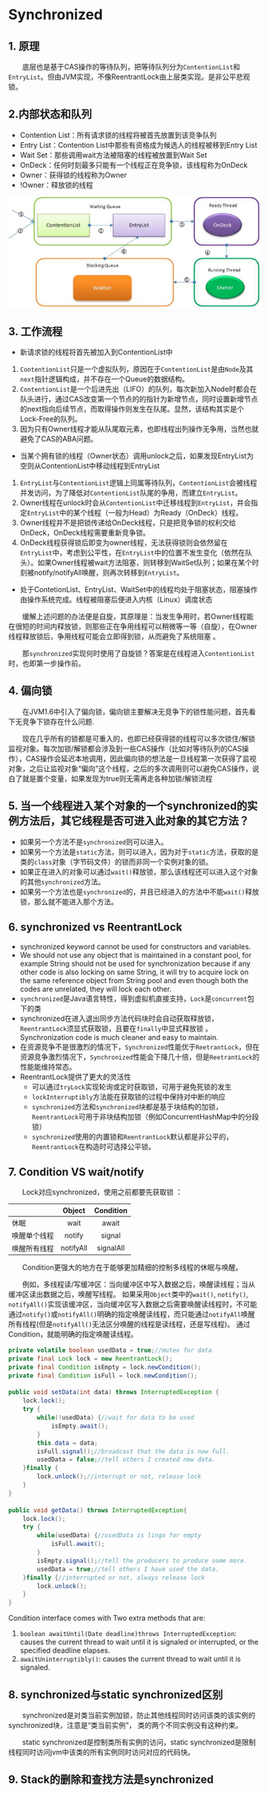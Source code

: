 # Synchronized



## 1. 原理
&#12288;&#12288;底层也是基于CAS操作的等待队列，把等待队列分为`ContentionList`和`EntryList`。但由JVM实现，不像ReentrantLock由上层类实现。是非公平悲观锁。



## 2.内部状态和队列

* Contention List：所有请求锁的线程将被首先放置到该竞争队列
* Entry List：Contention List中那些有资格成为候选人的线程被移到Entry List
* Wait Set：那些调用wait方法被阻塞的线程被放置到Wait Set
* OnDeck：任何时刻最多只能有一个线程正在竞争锁，该线程称为OnDeck
* Owner：获得锁的线程称为Owner
* !Owner：释放锁的线程

![Synchronized](./Images/synchronized.png)



## 3. 工作流程
* 新请求锁的线程将首先被加入到ContentionList中

1. `ContentionList`只是一个虚拟队列，原因在于`ContentionList`是由`Node`及其`next`指针逻辑构成，并不存在一个Queue的数据结构。
2. `ContentionList`是一个后进先出（LIFO）的队列，每次新加入Node时都会在队头进行，通过CAS改变第一个节点的的指针为新增节点，同时设置新增节点的next指向后续节点，而取得操作则发生在队尾。显然，该结构其实是个Lock-Free的队列。
3. 因为只有Owner线程才能从队尾取元素，也即线程出列操作无争用，当然也就避免了CAS的ABA问题。

* 当某个拥有锁的线程（Owner状态）调用unlock之后，如果发现EntryList为空则从ContentionList中移动线程到EntryList

1. `EntryList`与`ContentionList`逻辑上同属等待队列，`ContentionList`会被线程并发访问，为了降低对`ContentionList`队尾的争用，而建立`EntryList`。
2. Owner线程在unlock时会从`ContentionList`中迁移线程到`EntryList`，并会指定`EntryList`中的某个线程（一般为Head）为Ready（OnDeck）线程。
3. Owner线程并不是把锁传递给OnDeck线程，只是把竞争锁的权利交给OnDeck，OnDeck线程需要重新竞争锁。
4. OnDeck线程获得锁后即变为owner线程，无法获得锁则会依然留在`EntryList`中，考虑到公平性，在`EntryList`中的位置不发生变化（依然在队头）。如果Owner线程被wait方法阻塞，则转移到WaitSet队列；如果在某个时刻被notify/notifyAll唤醒，则再次转移到`EntryList`。

* 处于ContetionList、EntryList、WaitSet中的线程均处于阻塞状态，阻塞操作由操作系统完成。线程被阻塞后便进入内核（Linux）调度状态
        
&#12288;&#12288;缓解上述问题的办法便是自旋，其原理是：当发生争用时，若Owner线程能在很短的时间内释放锁，则那些正在争用线程可以稍微等一等（自旋），在Owner线程释放锁后，争用线程可能会立即得到锁，从而避免了系统阻塞 。

&#12288;&#12288;那`synchronized`实现何时使用了自旋锁？答案是在线程进入`ContentionList`时，也即第一步操作前。
 


## 4. 偏向锁
&#12288;&#12288;在JVM1.6中引入了偏向锁，偏向锁主要解决无竞争下的锁性能问题，首先看下无竞争下锁存在什么问题.

&#12288;&#12288;现在几乎所有的锁都是可重入的，也即已经获得锁的线程可以多次锁住/解锁监视对象。每次加锁/解锁都会涉及到一些CAS操作（比如对等待队列的CAS操作），CAS操作会延迟本地调用，因此偏向锁的想法是一旦线程第一次获得了监视对象，之后让监视对象“偏向”这个线程，之后的多次调用则可以避免CAS操作，说白了就是置个变量，如果发现为true则无需再走各种加锁/解锁流程



## 5. 当一个线程进入某个对象的一个synchronized的实例方法后，其它线程是否可进入此对象的其它方法？
* 如果另一个方法不是`synchronized`则可以进入。
* 如果另一个方法是`static`方法，则可以进入，因为对于`static`方法，获取的是类的`class`对象（字节码文件）的锁而非同一个实例对象的锁。
* 如果正在进入的对象可以通过`wait()`释放锁，那么该线程还可以进入这个对象的其他`synchronized`方法。
* 如果另一个方法也是`synchronized`的，并且已经进入的方法中不能`wait()`释放锁，那么就不能进入那个方法。



## 6. synchronized vs ReentrantLock
* synchronized keyword cannot be used for constructors and variables. 
* We should not use any object that is maintained in a constant pool, for example String should not be used for synchronization because if any other code is also locking on same String, it will try to acquire lock on the same reference object from String pool and even though both the codes are unrelated, they will lock each other.
* `synchronized`是Java语言特性，得到虚拟机直接支持，`Lock`是`concurrent`包下的类
* synchronized在进入退出同步方法代码块时会自动获取释放锁，`ReentrantLock`须显式获取锁，且要在`finally`中显式释放锁 。Synchronization code is much cleaner and easy to maintain.
* 在资源竞争不是很激烈的情况下，`Synchronized`性能优于`ReetrantLock`，但在资源竞争激烈情况下，`Synchronized`性能会下降几十倍，但是`ReetrantLock`的性能能维持常态。
* ReentrantLock提供了更大的灵活性
    * 可以通过`tryLock`实现轮询或定时获取锁，可用于避免死锁的发生
    * `lockInterruptibly`方法能在获取锁的过程中保持对中断的响应
    * `synchronized`方法和`synchronized`块都是基于块结构的加锁，`ReentrantLock`可用于非块结构加锁（例如ConcurrentHashMap中的分段锁）
    * `synchronized`使用的内置锁和`ReentrantLock`默认都是非公平的，`ReentrantLock`在构造时可选择公平锁。



## 7. Condition VS wait/notify
&#12288;&#12288;Lock对应synchronized，使用之前都要先获取锁 ：

|            |    Object  | Condition  |
| ---------- | :--------: | :--------: |
| 休眠        |   wait     |  await     |
| 唤醒单个线程 |   notify   |  signal    |
| 唤醒所有线程 |  notifyAll | signalAll  |
                                     
&#12288;&#12288;Condition更强大的地方在于能够更加精细的控制多线程的休眠与唤醒。 

&#12288;&#12288;例如，多线程读/写缓冲区：当向缓冲区中写入数据之后，唤醒读线程；当从缓冲区读出数据之后，唤醒写线程。 如果采用`Object`类中的`wait()`, `notify()`, `notifyAll()`实现该缓冲区，当向缓冲区写入数据之后需要唤醒读线程时，不可能通过`notify()`或`notifyAll()`明确的指定唤醒读线程，而只能通过`notifyAll`唤醒所有线程(但是`notifyAll()`无法区分唤醒的线程是读线程，还是写线程)。 通过Condition，就能明确的指定唤醒读线程。

```java
private volatile boolean usedData = true;//mutex for data
private final Lock lock = new ReentrantLock();
private final Condition isEmpty = lock.newCondition();
private final Condition isFull = lock.newCondition();

public void setData(int data) throws InterruptedException {
    lock.lock();
    try {
        while(!usedData) {//wait for data to be used
            isEmpty.await();
        }
        this.data = data;
        isFull.signal();//broadcast that the data is now full.
        usedData = false;//tell others I created new data.          
    }finally {
        lock.unlock();//interrupt or not, release lock
    }       
}

public void getData() throws InterruptedException{
    lock.lock();
    try {
        while(usedData) {//usedData is lingo for empty
            isFull.await();
        }
        isEmpty.signal();//tell the producers to produce some more.
        usedData = true;//tell others I have used the data.
    }finally {//interrupted or not, always release lock
        lock.unlock();
    }       
}
```

Condition interface comes with Two extra methods that are:
1. `boolean awaitUntil(Date deadline)throws InterruptedException`: causes the current thread to wait until it is signaled or interrupted, or the specified deadline elapses.
2. `awaitUninterruptibly()`: causes the current thread to wait until it is signaled.



## 8. synchronized与static synchronized区别
&#12288;&#12288;synchronized是对类当前实例加锁，防止其他线程同时访问该类的该实例的synchronized块，注意是“类当前实例”， 类的两个不同实例没有这种约束。
        
&#12288;&#12288;static synchronized是控制类所有实例的访问，static synchronized是限制线程同时访问jvm中该类的所有实例同时访问对应的代码快。



## 9. Stack的删除和查找方法是synchronized